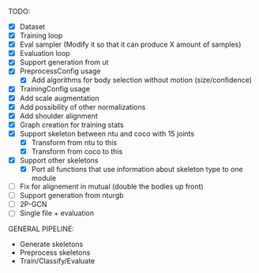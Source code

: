TODO:

- [x] Dataset
- [x] Training loop
- [x] Eval sampler (Modify it so that it can produce X amount of samples)
- [x] Evaluation loop
- [x] Support generation from ut
- [x] PreprocessConfig usage
    - [x] Add algorithms for body selection without motion (size/confidence)
- [x] TrainingConfig usage
- [x] Add scale augmentation
- [x] Add possibility of other normalizations
- [x] Add shoulder alignment
- [x] Graph creation for training stats
- [x] Support skeleton between ntu and coco with 15 joints
  - [x] Transform from ntu to this
  - [x] Transform from coco to this
- [x] Support other skeletons
  - [x] Port all functions that use information about skeleton type to one module
- [ ] Fix for alignement in mutual (double the bodies up front)
- [ ] Support generation from nturgb
- [ ] 2P-GCN
- [ ] Single file + evaluation

GENERAL PIPELINE:

- Generate skeletons
- Preprocess skeletons
- Train/Classify/Evaluate

